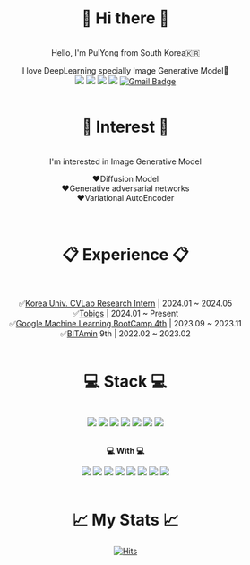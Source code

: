 <div align="center">
<h1>🙌 Hi there 🙌</h1>
<br>
Hello, I'm PulYong from South Korea🇰🇷  

I love DeepLearning specially Image Generative Model🤖  
<a href="https://rla020.tistory.com"><img src="https://img.shields.io/badge/Tistory-000000?style=flat&logo=Tistory&logoColor=white"/></a>
<a href="https://pulyong.github.io"><img src="https://img.shields.io/badge/Portfolio Website-4285F4?style=flat-square&logo=googlechrome&logoColor=white"/></a>
<a href="https://imaginary-arch-288.notion.site/Portfolio-d7433805e9124e5b9046e9e3a806e8ec?pvs=4"><img src="https://img.shields.io/badge/Portfolio Notion-000000?style=flat&logo=notion&logoColor=white"/></a>
<a href="https://www.linkedin.com/in/%EC%9A%A9%EC%A7%84-%EA%B9%80-937875259/"><img src="https://img.shields.io/badge/LinkedIn-0A66C2?style=flat&logo=linkedin&logoColor=white&link=https://rla020.tistory.com"/></a>
[![Gmail Badge](https://img.shields.io/badge/Gmail-D14836?style=flat&logo=Gmail&logoColor=white)](mailto:rladyd020@gmail.com)
<br>
<br>



<h1>👀 Interest 👀</h1>  
<br>
I'm interested in Image Generative Model  

❤️Diffusion Model  
❤️Generative adversarial networks  
❤️Variational AutoEncoder  
<br>
<br>
<h1>📋 Experience 📋</h1>
<br>

 ✅[Korea Univ. CVLab Research Intern](https://kuaicv.com/) | 2024.01 ~ 2024.05  
 ✅[Tobigs](http://www.datamarket.kr/xe/page_SKdp53) | 2024.01 ~ Present  
 ✅[Google Machine Learning BootCamp 4th](https://developers-kr.googleblog.com/2023/07/machine-learning-bootcamp-fourth-season-2023_01905680144.html) | 2023.09 ~ 2023.11  
 ✅[BITAmin](https://cafe.naver.com/bitamin123) 9th | 2022.02 ~ 2023.02
 <br>
 <br>

<h1>💻 Stack 💻</h1>
<br>
<img src="https://img.shields.io/badge/Python-3776AB?style=flat&logo=Python&logoColor=white"/>
<img src="https://img.shields.io/badge/Pytorch-EE4C2C?style=flat&logo=PyTorch&logoColor=white"/>
<img src="https://img.shields.io/badge/Lightning-792EE5?style=flat&logo=Lightning&logoColor=white"/>
<img src="https://img.shields.io/badge/Wandb-FFBE00?style=flat&logo=weightsandbiases&logoColor=white"/>
<img src="https://img.shields.io/badge/Scikit learn-FFBE00?style=flat&logo=scikitlearn&logoColor=white"/>
<img src="https://img.shields.io/badge/Pandas-150458?style=flat&logo=pandas&logoColor=white"/>
<img src="https://img.shields.io/badge/Numpy-013243?style=flat&logo=Numpy&logoColor=white"/>  
<br>
<br>

**💻 With 💻**


<img src="https://img.shields.io/badge/MacOs-000000?style=flat&logo=MacOs&logoColor=white"/>
<img src="https://img.shields.io/badge/VSCode-007ACC?style=flat&logo=visualstudiocode&logoColor=white"/>
<img src="https://img.shields.io/badge/Google Colab-F9AB00?style=flat&logo=googlecolab&logoColor=white"/>
<img src="https://img.shields.io/badge/Anaconda-44A833?style=flat&logo=anaconda&logoColor=white"/>
<img src="https://img.shields.io/badge/Conda Forge-000000?style=flat&logo=conda-forge&logoColor=white"/>
<img src="https://img.shields.io/badge/Git-F05032?style=flat&logo=git&logoColor=white"/>
<img src="https://img.shields.io/badge/Docker-2496ED?style=flat&logo=docker&logoColor=white"/>
<img src="https://img.shields.io/badge/Notion-000000?style=flat&logo=notion&logoColor=white"/>

<br>
<br>  
<h1>📈 My Stats 📈</h1>

<!--![Anurag's GitHub stats](https://github-readme-stats.vercel.app/api?username=Pulyong&show_icons=true&theme=dracula) -->
<!--! [Top Langs](https://github-readme-stats.vercel.app/api/top-langs/?username=pulyong&layout=compact&theme=holi) -->

[![Hits](https://hits.seeyoufarm.com/api/count/incr/badge.svg?url=https%3A%2F%2Fgithub.com%2Fpulyong%2Fhit-counter&count_bg=%23000000&title_bg=%23555555&icon=&icon_color=%23E7E7E7&title=hits&edge_flat=false)](https://hits.seeyoufarm.com)  


</div>



